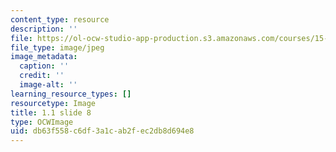 ```yaml
---
content_type: resource
description: ''
file: https://ol-ocw-studio-app-production.s3.amazonaws.com/courses/15-s21-nuts-and-bolts-of-business-plans-january-iap-2014/db63f558c6df3a1cab2fec2db8d694e8_Slide8.JPG
file_type: image/jpeg
image_metadata:
  caption: ''
  credit: ''
  image-alt: ''
learning_resource_types: []
resourcetype: Image
title: 1.1 slide 8
type: OCWImage
uid: db63f558-c6df-3a1c-ab2f-ec2db8d694e8
---
```

